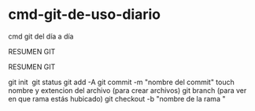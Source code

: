 # cmd-git-de-uso-diario
cmd git del día a día


RESUMEN GIT 


RESUMEN GIT 

git init 
git status
git add -A
git commit -m "nombre del commit"
touch nombre y extencion del archivo (para crear archivos)
git branch (para ver en que rama estás hubicado)
git checkout -b "nombre de la rama "



